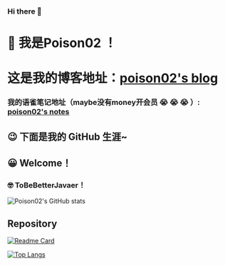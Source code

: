 ### Hi there 👋
# :star_struck: 我是Poison02 ！
# 这是我的博客地址：[poison02's blog](https://poison02.github.io)
### 我的语雀笔记地址（maybe没有money开会员 :sob: :sob: :sob: ）: [poison02's notes](https://www.yuque.com/poison02)
## :wink: 下面是我的 GitHub 生涯~
## :grinning: Welcome！
### :nerd_face: ToBeBetterJavaer！ 
<!--
**Poison02/Poison02** is a ✨ _special_ ✨ repository because its `README.md` (this file) appears on your GitHub profile.

Here are some ideas to get you started:

- 🔭 I’m currently working on ...
- 🌱 I’m currently learning ...
- 👯 I’m looking to collaborate on ...
- 🤔 I’m looking for help with ...
- 💬 Ask me about ...
- 📫 How to reach me: ...
- 😄 Pronouns: ...
- ⚡ Fun fact: ...
-->
![Poison02's GitHub stats](https://github-readme-stats.vercel.app/api?username=Poison02&show_icons=true&theme=buefy)
## Repository
[![Readme Card](https://github-readme-stats.vercel.app/api/pin/?username=Poison02&repo=Java-Note)](https://github.com/Poison02/Java-Note)

[![Top Langs](https://github-readme-stats.vercel.app/api/top-langs/?username=Poison02&layout=compact)](https://github.com/anuraghazra/github-readme-stats)
